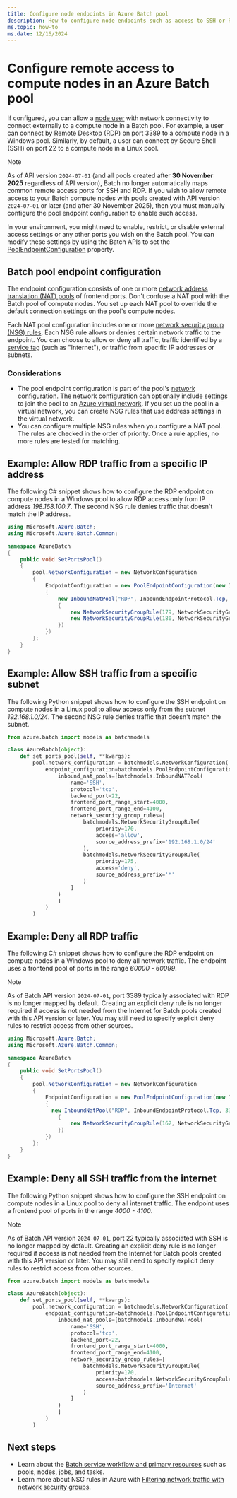```yaml
---
title: Configure node endpoints in Azure Batch pool
description: How to configure node endpoints such as access to SSH or RDP ports on compute nodes in an Azure Batch pool.
ms.topic: how-to
ms.date: 12/16/2024
---
```


# Configure remote access to compute nodes in an Azure Batch pool

If configured, you can allow a [node user](/rest/api/batchservice/computenode/adduser) with network connectivity to connect
externally to a compute node in a Batch pool. For example, a user can connect by Remote Desktop (RDP) on port 3389 to a
compute node in a Windows pool. Similarly, by default, a user can connect by Secure Shell (SSH) on port 22 to a compute
node in a Linux pool.

> [!NOTE]
> As of API version `2024-07-01` (and all pools created after **30 November 2025** regardless of API version), Batch no
> longer automatically maps common remote access ports for SSH and RDP. If you wish to allow remote access to your Batch
> compute nodes with pools created with API version `2024-07-01` or later (and after 30 November 2025), then you must
> manually configure the pool endpoint configuration to enable such access.

In your environment, you might need to enable, restrict, or disable external access settings or any other ports you wish
on the Batch pool. You can modify these settings by using the Batch APIs to set the
[PoolEndpointConfiguration](/rest/api/batchservice/pool/add#poolendpointconfiguration) property.

## Batch pool endpoint configuration
The endpoint configuration consists of one or more [network address translation (NAT) pools](/rest/api/batchservice/pool/add#inboundnatpool)
of frontend ports. Don't confuse a NAT pool with the Batch pool of compute nodes. You set up each NAT pool to override
the default connection settings on the pool's compute nodes.

Each NAT pool configuration includes one or more [network security group (NSG) rules](/rest/api/batchservice/pool/add#networksecuritygrouprule). Each NSG rule allows or denies certain network traffic to the endpoint. You can choose to allow or deny all traffic, traffic identified by a [service tag](../virtual-network/network-security-groups-overview.md#service-tags) (such as "Internet"), or traffic from specific IP addresses or subnets.

### Considerations
* The pool endpoint configuration is part of the pool's [network configuration](/rest/api/batchservice/pool/add#networkconfiguration). The network configuration can optionally include settings to join the pool to an [Azure virtual network](batch-virtual-network.md). If you set up the pool in a virtual network, you can create NSG rules that use address settings in the virtual network.
* You can configure multiple NSG rules when you configure a NAT pool. The rules are checked in the order of priority. Once a rule applies, no more rules are tested for matching.

## Example: Allow RDP traffic from a specific IP address

The following C# snippet shows how to configure the RDP endpoint on compute nodes in a Windows pool to allow RDP access only from IP address *198.168.100.7*. The second NSG rule denies traffic that doesn't match the IP address.

```csharp
using Microsoft.Azure.Batch;
using Microsoft.Azure.Batch.Common;

namespace AzureBatch
{
    public void SetPortsPool()
    {
        pool.NetworkConfiguration = new NetworkConfiguration
        {
            EndpointConfiguration = new PoolEndpointConfiguration(new InboundNatPool[]
            {
                new InboundNatPool("RDP", InboundEndpointProtocol.Tcp, 3389, 7500, 8000, new NetworkSecurityGroupRule[]
                {
                    new NetworkSecurityGroupRule(179, NetworkSecurityGroupRuleAccess.Allow, "198.168.100.7"),
                    new NetworkSecurityGroupRule(180, NetworkSecurityGroupRuleAccess.Deny, "*")
                })
            })
        };
    }
}
```

## Example: Allow SSH traffic from a specific subnet

The following Python snippet shows how to configure the SSH endpoint on compute nodes in a Linux pool to allow access only from the subnet *192.168.1.0/24*. The second NSG rule denies traffic that doesn't match the subnet.

```python
from azure.batch import models as batchmodels

class AzureBatch(object):
    def set_ports_pool(self, **kwargs):
        pool.network_configuration = batchmodels.NetworkConfiguration(
            endpoint_configuration=batchmodels.PoolEndpointConfiguration(
                inbound_nat_pools=[batchmodels.InboundNATPool(
                    name='SSH',
                    protocol='tcp',
                    backend_port=22,
                    frontend_port_range_start=4000,
                    frontend_port_range_end=4100,
                    network_security_group_rules=[
                        batchmodels.NetworkSecurityGroupRule(
                            priority=170,
                            access='allow',
                            source_address_prefix='192.168.1.0/24'
                        ),
                        batchmodels.NetworkSecurityGroupRule(
                            priority=175,
                            access='deny',
                            source_address_prefix='*'
                        )
                    ]
                )
                ]
            )
        )
```



## Example: Deny all RDP traffic

The following C# snippet shows how to configure the RDP endpoint on compute nodes in a Windows pool to deny all network traffic. The endpoint uses a frontend pool of ports in the range *60000 - 60099*.

> [!NOTE]
> As of Batch API version `2024-07-01`, port 3389 typically associated with RDP is no longer mapped by default.
> Creating an explicit deny rule is no longer required if access is not needed from the Internet for Batch pools
> created with this API version or later. You may still need to specify explicit deny rules to restrict access
> from other sources.

```csharp
using Microsoft.Azure.Batch;
using Microsoft.Azure.Batch.Common;

namespace AzureBatch
{
    public void SetPortsPool()
    {
        pool.NetworkConfiguration = new NetworkConfiguration
        {
            EndpointConfiguration = new PoolEndpointConfiguration(new InboundNatPool[]
            {
              new InboundNatPool("RDP", InboundEndpointProtocol.Tcp, 3389, 60000, 60099, new NetworkSecurityGroupRule[]
                {
                    new NetworkSecurityGroupRule(162, NetworkSecurityGroupRuleAccess.Deny, "*"),
                })
            })
        };
    }
}
```

## Example: Deny all SSH traffic from the internet

The following Python snippet shows how to configure the SSH endpoint on compute nodes in a Linux pool to deny all internet traffic. The endpoint uses a frontend pool of ports in the range *4000 - 4100*.

> [!NOTE]
> As of Batch API version `2024-07-01`, port 22 typically associated with SSH is no longer mapped by default.
> Creating an explicit deny rule is no longer required if access is not needed from the Internet for Batch pools
> created with this API version or later. You may still need to specify explicit deny rules to restrict access
> from other sources.

```python
from azure.batch import models as batchmodels

class AzureBatch(object):
    def set_ports_pool(self, **kwargs):
        pool.network_configuration = batchmodels.NetworkConfiguration(
            endpoint_configuration=batchmodels.PoolEndpointConfiguration(
                inbound_nat_pools=[batchmodels.InboundNATPool(
                    name='SSH',
                    protocol='tcp',
                    backend_port=22,
                    frontend_port_range_start=4000,
                    frontend_port_range_end=4100,
                    network_security_group_rules=[
                        batchmodels.NetworkSecurityGroupRule(
                            priority=170,
                            access=batchmodels.NetworkSecurityGroupRuleAccess.deny,
                            source_address_prefix='Internet'
                        )
                    ]
                )
                ]
            )
        )
```

## Next steps

- Learn about the [Batch service workflow and primary resources](batch-service-workflow-features.md) such as pools, nodes, jobs, and tasks.
- Learn more about NSG rules in Azure with [Filtering network traffic with network security groups](../virtual-network/network-security-groups-overview.md).
